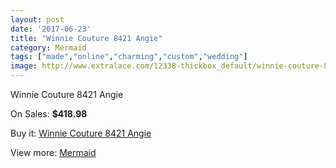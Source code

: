 ```yaml
---
layout: post
date: '2017-06-23'
title: "Winnie Couture 8421 Angie"
category: Mermaid
tags: ["made","online","charming","custom","wedding"]
image: http://www.extralace.com/12338-thickbox_default/winnie-couture-8421-angie.jpg
---
```

Winnie Couture 8421 Angie

On Sales: **$418.98**
<a href="https://www.extralace.com/mermaid/5788-winnie-couture-8421-angie.html"><amp-img layout="responsive" width="600" height="600" src="//www.extralace.com/12338-thickbox_default/winnie-couture-8421-angie.jpg" alt="Winnie Couture 8421 Angie 0" /></a>

Buy it: [Winnie Couture 8421 Angie](https://www.extralace.com/mermaid/5788-winnie-couture-8421-angie.html "Winnie Couture 8421 Angie")

View more: [Mermaid](https://www.extralace.com/5-mermaid "Mermaid")